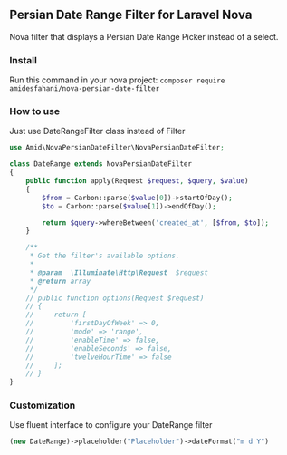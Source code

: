 ## Persian Date Range Filter for Laravel Nova

Nova filter that displays a Persian Date Range Picker instead of a select.

### Install

Run this command in your nova project:
`composer require amidesfahani/nova-persian-date-filter`

### How to use

Just use DateRangeFilter class instead of Filter

```php
use Amid\NovaPersianDateFilter\NovaPersianDateFilter;

class DateRange extends NovaPersianDateFilter
{
    public function apply(Request $request, $query, $value)
    {
        $from = Carbon::parse($value[0])->startOfDay();
        $to = Carbon::parse($value[1])->endOfDay();

        return $query->whereBetween('created_at', [$from, $to]);
    }

    /**
     * Get the filter's available options.
     *
     * @param  \Illuminate\Http\Request  $request
     * @return array
     */
    // public function options(Request $request)
    // {
    //     return [
    //         'firstDayOfWeek' => 0,
    //         'mode' => 'range',
    //         'enableTime' => false,
    //         'enableSeconds' => false,
    //         'twelveHourTime' => false
    //     ];
    // }
}
```

### Customization

Use fluent interface to configure your DateRange filter

```php
(new DateRange)->placeholder("Placeholder")->dateFormat("m d Y")
```